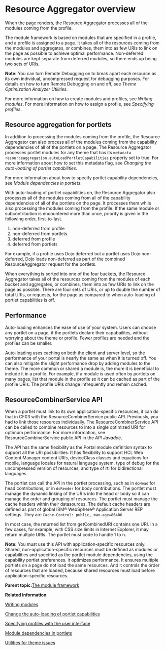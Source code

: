 # Resource Aggregator overview

When the page renders, the Resource Aggregator processes all of the modules coming from the profile.

The module framework is based on modules that are specified in a profile, and a profile is assigned to a page. It takes all of the resources coming from the modules and aggregates, or combines, them into as few URIs to link on the page as possible to achieve optimal performance. Non-deferred modules are kept separate from deferred modules, so there ends up being two sets of URIs.

**Note:** You can turn Remote Debugging on to break apart each resource as its own individual, uncompressed request for debugging purposes. For details on how to turn Remote Debugging on and off, see *Theme Optimization Analyzer Utilities*.

For more information on how to create modules and profiles, see *Writing modules*. For more information on how to assign a profile, see *Specifying profiles*.

## Resource aggregation for portlets

In addition to processing the modules coming from the profile, the Resource Aggregator can also process all of the modules coming from the capability dependencies of all of the portlets on a page. The Resource Aggregator processes portlet modules for any theme that has its `metadata resourceaggregation.autoLoadPortletCapabilities` property set to true. For more information about how to set this metadata flag, see *Changing the auto-loading of portlet capabilities*.

For more information about how to specify portlet capability dependencies, see *Module dependencies in portlets*.

With auto-loading of portlet capabilities on, the Resource Aggregator also processes all of the modules coming from all of the capability dependencies of all of the portlets on the page. It processes them while also processing the modules coming from the profile. If the same module or subcontribution is encountered more than once, priority is given in the following order, first-to-last.

1.  non-deferred from profile
2.  non-deferred from portlets
3.  deferred from profile
4.  deferred from portlets

For example, if a profile uses Dojo deferred but a portlet uses Dojo non-deferred, Dojo loads non-deferred as part of the combined ResourceAggregator request for the portlets.

When everything is sorted into one of the four buckets, the Resource Aggregator takes all of the resources coming from the modules of each bucket and aggregates, or combines, them into as few URIs to link on the page as possible. There are four sets of URIs, or up to double the number of total URIs, or requests, for the page as compared to when auto-loading of portlet capabilities is off.

## Performance

Auto-loading enhances the ease of use of your system. Users can choose any portlet on a page, if the portlets declare their capabailites, without worrying about the theme or profile. Fewer profiles are needed and the profiles can be smaller.

Auto-loading uses caching on both the client and server level, so the performance of your portal is nearly the same as when it is turned off. You can also mitigate the slight performance drop by adding modules to the theme. The more common or shared a module is, the more it is beneficial to include it in a profile. For example, if a module is used often by portlets on many pages, list that module in the profile so it can be cached as part of the profile URIs. The profile URIs change infrequently and remain cached.

## ResourceCombinerService API

When a portlet must link to its own application-specific resources, it can do that in CF03 with the ResourceCombinerService public API. Previously, you had to link those resources individually. The ResourceCombinerService API can be called to combine resources to into a single optimized URI for optimum performance. For more information, see ResourceCombinerService public API in the *API Javadoc*.

The API has the same flexibility as the Portal module definition syntax to support all the URI possibilities. It has flexibility to support HCL Web Content Manager content URIs, deviceClass classes and equations for mobile, language locales for natural language system, type of debug for the uncompressed version of resources, and type of rtl for bidirectional languages.

The portlet can call the API in the portlet processing, such as in `doHead` for head contributions, or in `doRender` for body contributions. The portlet must manage the dynamic linking of the URIs into the head or body so it can manage the order and grouping of resources. The portlet must manage the cache headers within their datasources. The default cache headers are defined as part of global IBM® WebSphere® Application Server REP settings. They are `Cache-Control: public, max-age=86400`.

In most case, the returned list from getCombinedURI contains one URI. In a few cases, for example, with CSS size limits in Internet Explorer, it may return multiple URIs. The portlet must code to handle 1 to n.

**Note:** You must use this API with application-specific resources only. Shared, non-application-specific resources must be defined as modules or capabilities and specified as the portlet module dependencies, using the capability portlet preferences. It optimizes performance. It ensures multiple portlets on a page do not load the same resources. And it controls the order of resources that are loaded, because shared resources must load before application-specific resources.

**Parent topic:**[The module framework](../dev-theme/themeopt_module.md)

**Related information**  


[Writing modules](../dev-theme/themeopt_mod_plugin_xml.md)

[Change the auto-loading of portlet capabilities](../dev-theme/themeopt_chng_auto_load_cap.md)

[Specifying profiles with the user interface](../dev-theme/themeopt_define_mod_ui.md)

[Module dependencies in portlets](../dev-theme/themeopt_mod_capfilters.md)

[Utilities for theme issues](../dev-theme/themeopt_an_util.md)

